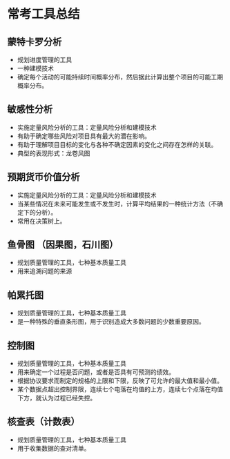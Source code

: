 # 常考工具总结

## 蒙特卡罗分析

* 规划进度管理的工具
* 一种建模技术
* 确定每个活动的可能持续时间概率分布，然后据此计算出整个项目的可能工期概率分布。

## 敏感性分析

* 实施定量风险分析的工具：定量风险分析和建模技术
* 有助于确定哪些风险对项目具有最大的潜在影响。
* 有助于理解项目目标的变化与各种不确定因素的变化之间存在怎样的关联。
* 典型的表现形式：龙卷风图

## 预期货币价值分析

* 实施定量风险分析的工具：定量风险分析和建模技术
* 当某些情况在未来可能发生或不发生时，计算平均结果的一种统计方法（不确定下的分析）。
* 常用在决策树上。

## 鱼骨图 （因果图，石川图）

* 规划质量管理的工具，七种基本质量工具
* 用来追溯问题的来源

## 帕累托图

* 规划质量管理的工具，七种基本质量工具
* 是一种特殊的垂直条形图，用于识别造成大多数问题的少数重要原因。

## 控制图

* 规划质量管理的工具，七种基本质量工具
* 用来确定一个过程是否问题，或者是否具有可预测的绩效。
* 根据协议要求而制定的规格的上限和下限，反映了可允许的最大值和最小值。
* 某个数据点超出控制界限，连续七个电落在均值的上方，连续七个点落在均值下方，就认为过程已经失控。

## 核查表（计数表）

* 规划质量管理的工具，七种基本质量工具
* 用于收集数据的查对清单。